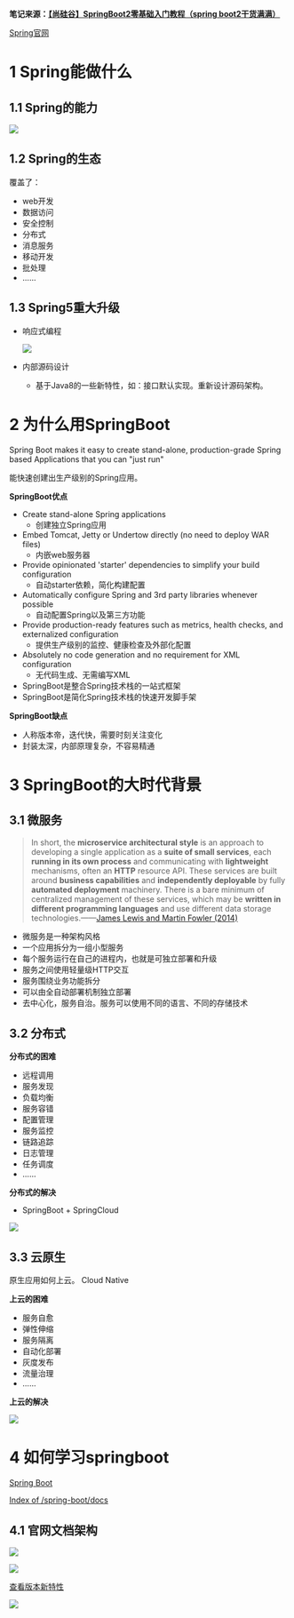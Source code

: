 **笔记来源：**[**【尚硅谷】SpringBoot2零基础入门教程（spring boot2干货满满）**](https://www.bilibili.com/video/BV19K4y1L7MT/?spm_id_from=333.337.search-card.all.click&vd_source=e8046ccbdc793e09a75eb61fe8e84a30)



[Spring官网](https://spring.io/)

# 1 Spring能做什么


## 1.1 Spring的能力
![](images/1.png)     

## 1.2 Spring的生态
覆盖了：

+ web开发
+ 数据访问
+ 安全控制
+ 分布式
+ 消息服务
+ 移动开发
+ 批处理
+ ......



## 1.3 Spring5重大升级


+ 响应式编程

  ![](images/2.png) 

+ 内部源码设计
    - 基于Java8的一些新特性，如：接口默认实现。重新设计源码架构。


# 2 为什么用SpringBoot
Spring Boot makes it easy to create stand-alone, production-grade Spring based Applications that you can "just run"

能快速创建出生产级别的Spring应用。

**SpringBoot优点**

+  Create stand-alone Spring applications 
    - 创建独立Spring应用
+  Embed Tomcat, Jetty or Undertow directly (no need to deploy WAR files) 
    - 内嵌web服务器
+  Provide opinionated 'starter' dependencies to simplify your build configuration 
    - 自动starter依赖，简化构建配置
+  Automatically configure Spring and 3rd party libraries whenever possible 
    - 自动配置Spring以及第三方功能
+  Provide production-ready features such as metrics, health checks, and externalized configuration 
    - 提供生产级别的监控、健康检查及外部化配置
+  Absolutely no code generation and no requirement for XML configuration 
    - 无代码生成、无需编写XML
+  SpringBoot是整合Spring技术栈的一站式框架 
+  SpringBoot是简化Spring技术栈的快速开发脚手架 



**SpringBoot缺点**

+ 人称版本帝，迭代快，需要时刻关注变化
+ 封装太深，内部原理复杂，不容易精通



# 3 SpringBoot的大时代背景
## 3.1 微服务
> In short, the **microservice architectural style** is an approach to developing a single application as a **suite of small services**, each **running in its own process** and communicating with **lightweight** mechanisms, often an **HTTP** resource API. These services are built around **business capabilities** and **independently deployable** by fully **automated deployment** machinery. There is a bare minimum of centralized management of these services, which may be **written in different programming languages** and use different data storage technologies.——[James Lewis and Martin Fowler (2014)](https://martinfowler.com/articles/microservices.html)
>



+ 微服务是一种架构风格
+ 一个应用拆分为一组小型服务
+ 每个服务运行在自己的进程内，也就是可独立部署和升级
+ 服务之间使用轻量级HTTP交互
+ 服务围绕业务功能拆分
+ 可以由全自动部署机制独立部署
+ 去中心化，服务自治。服务可以使用不同的语言、不同的存储技术



## 3.2 分布式
**分布式的困难**

+ 远程调用
+ 服务发现
+ 负载均衡
+ 服务容错
+ 配置管理
+ 服务监控
+ 链路追踪
+ 日志管理
+ 任务调度
+ ......



**分布式的解决**

+ SpringBoot + SpringCloud

![](images/3.png) 



## 3.3 云原生
原生应用如何上云。 Cloud Native

**上云的困难**

+ 服务自愈
+ 弹性伸缩
+ 服务隔离
+ 自动化部署
+ 灰度发布
+ 流量治理
+ ......



**上云的解决**

![](images/4.png) 



# 4 如何学习springboot


[Spring Boot](https://spring.io/projects/spring-boot)

[Index of /spring-boot/docs](https://docs.spring.io/spring-boot/docs/)

## 4.1 官网文档架构
![](images/5.png) 

![](images/6.png)   


[查看版本新特性](https://github.com/spring-projects/spring-boot/wiki#release-notes)

![](images/7.png) 

